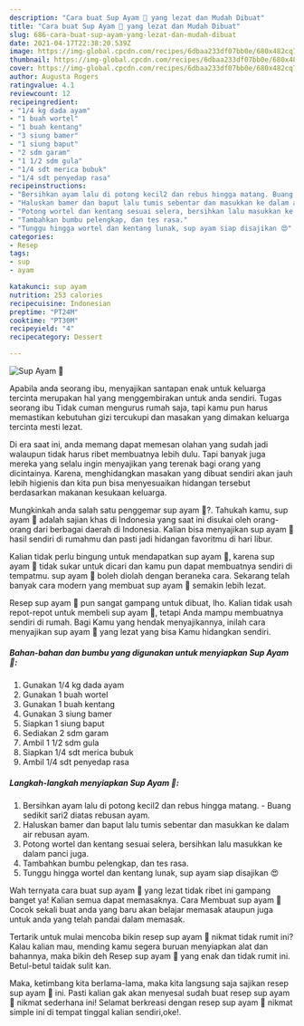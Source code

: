 ```yaml
---
description: "Cara buat Sup Ayam 🍲 yang lezat dan Mudah Dibuat"
title: "Cara buat Sup Ayam 🍲 yang lezat dan Mudah Dibuat"
slug: 686-cara-buat-sup-ayam-yang-lezat-dan-mudah-dibuat
date: 2021-04-17T22:38:20.539Z
image: https://img-global.cpcdn.com/recipes/6dbaa233df07bb0e/680x482cq70/sup-ayam-🍲-foto-resep-utama.jpg
thumbnail: https://img-global.cpcdn.com/recipes/6dbaa233df07bb0e/680x482cq70/sup-ayam-🍲-foto-resep-utama.jpg
cover: https://img-global.cpcdn.com/recipes/6dbaa233df07bb0e/680x482cq70/sup-ayam-🍲-foto-resep-utama.jpg
author: Augusta Rogers
ratingvalue: 4.1
reviewcount: 12
recipeingredient:
- "1/4 kg dada ayam"
- "1 buah wortel"
- "1 buah kentang"
- "3 siung bamer"
- "1 siung baput"
- "2 sdm garam"
- "1 1/2 sdm gula"
- "1/4 sdt merica bubuk"
- "1/4 sdt penyedap rasa"
recipeinstructions:
- "Bersihkan ayam lalu di potong kecil2 dan rebus hingga matang. Buang sedikit sari2 diatas rebusan ayam."
- "Haluskan bamer dan baput lalu tumis sebentar dan masukkan ke dalam air rebusan ayam."
- "Potong wortel dan kentang sesuai selera, bersihkan lalu masukkan ke dalam panci juga."
- "Tambahkan bumbu pelengkap, dan tes rasa."
- "Tunggu hingga wortel dan kentang lunak, sup ayam siap disajikan 😍"
categories:
- Resep
tags:
- sup
- ayam

katakunci: sup ayam 
nutrition: 253 calories
recipecuisine: Indonesian
preptime: "PT24M"
cooktime: "PT30M"
recipeyield: "4"
recipecategory: Dessert

---
```



![Sup Ayam 🍲](https://img-global.cpcdn.com/recipes/6dbaa233df07bb0e/680x482cq70/sup-ayam-🍲-foto-resep-utama.jpg)

Apabila anda seorang ibu, menyajikan santapan enak untuk keluarga tercinta merupakan hal yang menggembirakan untuk anda sendiri. Tugas seorang ibu Tidak cuman mengurus rumah saja, tapi kamu pun harus memastikan kebutuhan gizi tercukupi dan masakan yang dimakan keluarga tercinta mesti lezat.

Di era  saat ini, anda memang dapat memesan olahan yang sudah jadi walaupun tidak harus ribet membuatnya lebih dulu. Tapi banyak juga mereka yang selalu ingin menyajikan yang terenak bagi orang yang dicintainya. Karena, menghidangkan masakan yang dibuat sendiri akan jauh lebih higienis dan kita pun bisa menyesuaikan hidangan tersebut berdasarkan makanan kesukaan keluarga. 



Mungkinkah anda salah satu penggemar sup ayam 🍲?. Tahukah kamu, sup ayam 🍲 adalah sajian khas di Indonesia yang saat ini disukai oleh orang-orang dari berbagai daerah di Indonesia. Kalian bisa menyajikan sup ayam 🍲 hasil sendiri di rumahmu dan pasti jadi hidangan favoritmu di hari libur.

Kalian tidak perlu bingung untuk mendapatkan sup ayam 🍲, karena sup ayam 🍲 tidak sukar untuk dicari dan kamu pun dapat membuatnya sendiri di tempatmu. sup ayam 🍲 boleh diolah dengan beraneka cara. Sekarang telah banyak cara modern yang membuat sup ayam 🍲 semakin lebih lezat.

Resep sup ayam 🍲 pun sangat gampang untuk dibuat, lho. Kalian tidak usah repot-repot untuk membeli sup ayam 🍲, tetapi Anda mampu membuatnya sendiri di rumah. Bagi Kamu yang hendak menyajikannya, inilah cara menyajikan sup ayam 🍲 yang lezat yang bisa Kamu hidangkan sendiri.

<!--inarticleads1-->

##### Bahan-bahan dan bumbu yang digunakan untuk menyiapkan Sup Ayam 🍲:

1. Gunakan 1/4 kg dada ayam
1. Gunakan 1 buah wortel
1. Gunakan 1 buah kentang
1. Gunakan 3 siung bamer
1. Siapkan 1 siung baput
1. Sediakan 2 sdm garam
1. Ambil 1 1/2 sdm gula
1. Siapkan 1/4 sdt merica bubuk
1. Ambil 1/4 sdt penyedap rasa




<!--inarticleads2-->

##### Langkah-langkah menyiapkan Sup Ayam 🍲:

1. Bersihkan ayam lalu di potong kecil2 dan rebus hingga matang. - Buang sedikit sari2 diatas rebusan ayam.
1. Haluskan bamer dan baput lalu tumis sebentar dan masukkan ke dalam air rebusan ayam.
1. Potong wortel dan kentang sesuai selera, bersihkan lalu masukkan ke dalam panci juga.
1. Tambahkan bumbu pelengkap, dan tes rasa.
1. Tunggu hingga wortel dan kentang lunak, sup ayam siap disajikan 😍




Wah ternyata cara buat sup ayam 🍲 yang lezat tidak ribet ini gampang banget ya! Kalian semua dapat memasaknya. Cara Membuat sup ayam 🍲 Cocok sekali buat anda yang baru akan belajar memasak ataupun juga untuk anda yang telah pandai dalam memasak.

Tertarik untuk mulai mencoba bikin resep sup ayam 🍲 nikmat tidak rumit ini? Kalau kalian mau, mending kamu segera buruan menyiapkan alat dan bahannya, maka bikin deh Resep sup ayam 🍲 yang enak dan tidak rumit ini. Betul-betul taidak sulit kan. 

Maka, ketimbang kita berlama-lama, maka kita langsung saja sajikan resep sup ayam 🍲 ini. Pasti kalian gak akan menyesal sudah buat resep sup ayam 🍲 nikmat sederhana ini! Selamat berkreasi dengan resep sup ayam 🍲 nikmat simple ini di tempat tinggal kalian sendiri,oke!.

